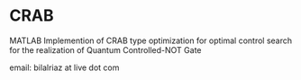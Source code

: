 # CRAB


MATLAB Implemention of CRAB type optimization for optimal control search for the realization of Quantum 
Controlled-NOT Gate

email: bilalriaz at live dot com
